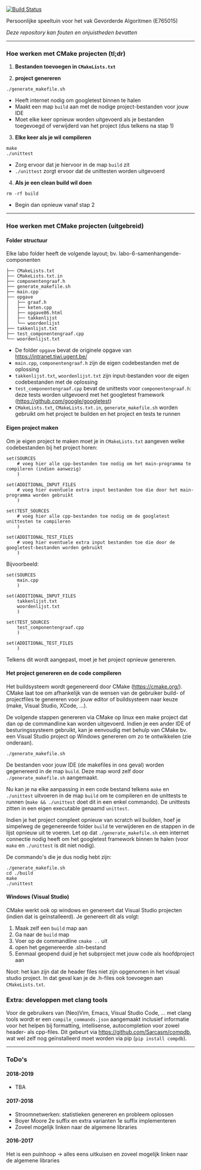 [![Build Status](https://travis-ci.org/MartenBE/gevorderde-algoritmen.svg?branch=master)](https://travis-ci.org/MartenBE/gevorderde-algoritmen)


Persoonlijke speeltuin voor het vak Gevorderde Algoritmen (E765015)

*Deze repository kan fouten en onjuistheden bevatten*

-----

### Hoe werken met CMake projecten (tl;dr)

1. **Bestanden toevoegen in `CMakeLists.txt`**

2. **project genereren**

```
./generate_makefile.sh 
```
  - Heeft internet nodig om googletest binnen te halen
  - Maakt een map `build` aan met de nodige project-bestanden voor jouw IDE
  - Moet elke keer opnieuw worden uitgevoerd als je bestanden toegevoegd of verwijderd van het project (dus telkens na stap 1)

3. **Elke keer als je wil compileren**

```
make
./unittest
``` 

  - Zorg ervoor dat je hiervoor in de map `build` zit
  - `./unittest` zorgt ervoor dat de unittesten worden uitgevoerd
  
4. **Als je een clean build wil doen**

```
rm -rf build
```

- Begin dan opnieuw vanaf stap 2

-----

### Hoe werken met CMake projecten (uitgebreid)

#### Folder structuur

Elke labo folder heeft de volgende layout; bv. labo-6-samenhangende-componenten

```
├── CMakeLists.txt
├── CMakeLists.txt.in
├── componentengraaf.h
├── generate_makefile.sh
├── main.cpp
├── opgave
│   ├── graaf.h
│   ├── keten.cpp
│   ├── opgave06.html
│   ├── takkenlijst
│   └── woordenlijst
├── takkenlijst.txt
├── test_componentengraaf.cpp
└── woordenlijst.txt
```

- De folder `opgave` bevat de originele opgave van https://intranet.tiwi.ugent.be/
- `main.cpp`, `componentengraaf.h` zijn de eigen codebestanden met de oplossing
- `takkenlijst.txt`, `woordenlijst.txt` zijn input-bestanden voor de eigen codebestanden met de oplossing
- `test_componentengraaf.cpp` bevat de unittests voor `componentengraaf.h`: deze tests worden uitgevoerd met het googletest framework (https://github.com/google/googletest)
- `CMakeLists.txt`, `CMakeLists.txt.in`, `generate_makefile.sh` worden gebruikt om het project te builden en het project en tests te runnen

#### Eigen project maken

Om je eigen project te maken moet je in `CMakeLists.txt` aangeven welke codebestanden bij het project horen:

```
set(SOURCES
    # voeg hier alle cpp-bestanden toe nodig om het main-programma te compileren (indien aanwezig)
    )

set(ADDITIONAL_INPUT_FILES
    # voeg hier eventuele extra input bestanden toe die door het main-programma worden gebruikt
    )

set(TEST_SOURCES
    # voeg hier alle cpp-bestanden toe nodig om de googletest unittesten te compileren
    )

set(ADDITIONAL_TEST_FILES
    # voeg hier eventuele extra input bestanden toe die door de googletest-bestanden worden gebruikt
    )
```

Bijvoorbeeld:

```
set(SOURCES
    main.cpp
    )

set(ADDITIONAL_INPUT_FILES
    takkenlijst.txt
    woordenlijst.txt
    )

set(TEST_SOURCES
    test_componentengraaf.cpp
    )

set(ADDITIONAL_TEST_FILES
    )
```

Telkens dit wordt aangepast, moet je het project opnieuw genereren.

#### Het project genereren en de code compileren

Het buildsysteem wordt gegenereerd door CMake (https://cmake.org/). CMake laat toe om afhankelijk van de wensen van de gebruiker build- of projectfiles te genereren voor jouw editor of buildsysteem naar keuze (make, Visual Studio, XCode, ...).

De volgende stappen genereren via CMake op linux een make project dat dan op de commandline kan worden uitgevoerd. Indien je een ander IDE of besturingssysteem gebruikt, kan je eenvoudig met behulp van CMake bv. een Visual Studio project op Windows genereren om zo te ontwikkelen (zie onderaan). 

```
./generate_makefile.sh
```

De bestanden voor jouw IDE (de makefiles in ons geval) worden gegenereerd in de map `build`. Deze map word zelf door `./generate_makefile.sh` aangemaakt.

Nu kan je na elke aanpassing in een code bestand telkens `make` en `./unittest` uitvoeren in de map `build` om te compileren en de unittests te runnen (`make && ./unittest` doet dit in een enkel commando). De unittests zitten in een eigen executable genaamd `unittest`.

Indien je het project compleet opnieuw van scratch wil builden, hoef je simpelweg de gegenereerde folder `build` te verwijderen en de stappen in de lijst opnieuw uit te voeren. Let op dat `./generate_makefile.sh` een internet connectie nodig heeft om het googletest framework binnen te halen (voor `make` en `./unittest` is dit niet nodig).

De commando's die je dus nodig hebt zijn:

```
./generate_makefile.sh 
cd ./build
make
./unittest
``` 

#### Windows (Visual Studio)

CMake werkt ook op windows en genereert dat Visual Studio projecten (indien dat is geïnstalleerd). Je genereert dit als volgt:

1. Maak zelf een `build` map aan
2. Ga naar de `build` map
3. Voer op de commandline `cmake ..` uit
4. open het gegenereerde .sln-bestand
5. Eenmaal geopend duid je het subproject met jouw code als hoofdproject aan

Noot: het kan zijn dat de header files niet zijn opgenomen in het visual studio project. In dat geval kan je de .h-files ook toevoegen aan `CMakeLists.txt`.

### Extra: developpen met clang tools

Voor de gebruikers van (Neo)Vim, Emacs, Visual Studio Code, ... met clang tools wordt er een `compile_commands.json` aangemaakt inclusief informatie voor het helpen bij formatting, intellisense, autocompletion voor zowel header- als cpp-files. Dit gebeurt via https://github.com/Sarcasm/compdb, wat wel zelf nog geïnstalleerd moet worden via pip (`pip install compdb`).

-----

### ToDo's

#### 2018-2019

- TBA

#### 2017-2018

- Stroomnetwerken: statistieken genereren en probleem oplossen
- Boyer Moore 2e suffix en extra varianten 1e suffix implementeren
- Zoveel mogelijk linken naar de algemene libraries

#### 2016-2017

Het is een puinhoop -> alles eens uitkuisen en zoveel mogelijk linken naar de algemene libraries
